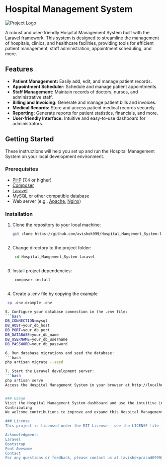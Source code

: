 # Hospital Management System

![Project Logo](https://trisya.com/myimg/Health%20Management.gif)

A robust and user-friendly Hospital Management System built with the Laravel framework. This system is designed to streamline the management of hospitals, clinics, and healthcare facilities, providing tools for efficient patient management, staff administration, appointment scheduling, and more.

## Features

- **Patient Management:** Easily add, edit, and manage patient records.
- **Appointment Scheduler:** Schedule and manage patient appointments.
- **Staff Management:** Maintain records of doctors, nurses, and administrative staff.
- **Billing and Invoicing:** Generate and manage patient bills and invoices.
- **Medical Records:** Store and access patient medical records securely.
- **Reporting:** Generate reports for patient statistics, financials, and more.
- **User-friendly Interface:** Intuitive and easy-to-use dashboard for administrators.

## Getting Started

These instructions will help you set up and run the Hospital Management System on your local development environment.

### Prerequisites

- [PHP](https://www.php.net/) (7.4 or higher)
- [Composer](https://getcomposer.org/)
- [Laravel](https://laravel.com/)
- [MySQL](https://www.mysql.com/) or other compatible database
- Web server (e.g., [Apache](https://httpd.apache.org/), [Nginx](https://www.nginx.com/))

### Installation

1. Clone the repository to your local machine:

   ```bash
   git clone https://github.com/avishek999/Hospital_Mangement_System-laravel.git
   


2. Change directory to the project folder:
   ```bash
    cd Hospital_Mangement_System-laravel



3. Install project dependencies:
   ```bash
    composer install



4.    Create a .env file by copying the example
   ```bash
    cp .env.example .env

5. Configure your database connection in the .env file:
   ```bash
  DB_CONNECTION=mysql
  DB_HOST=your_db_host
  DB_PORT=your_db_port
  DB_DATABASE=your_db_name
  DB_USERNAME=your_db_username
  DB_PASSWORD=your_db_password

6. Run database migrations and seed the database: 
   ```bash
   php artisan migrate --seed

7. Start the Laravel development server:
   ```bash
   php artisan serve
   Access the Hospital Management System in your browser at http://localhost:8000.


### Usage
Visit the Hospital Management System dashboard and use the intuitive interface to manage patients, appointments, staff, and other features.
Contributing
We welcome contributions to improve and expand this Hospital Management System. If you'd like to contribute, please follow our contribution guidelines.

### License
This project is licensed under the MIT License - see the LICENSE file for details.

Acknowledgments
Laravel
Bootstrap
Font Awesome
Contact
For any questions or feedback, please contact us at [avishekprasad0999@gami.com].

